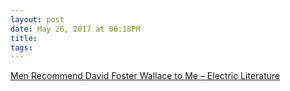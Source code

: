 ```yaml
---
layout: post
date: May 26, 2017 at 06:18PM
title:
tags:
--- 
```


[Men Recommend David Foster Wallace to Me – Electric Literature](https://electricliterature.com/men-recommend-david-foster-wallace-to-me-7889a9dc6f03)